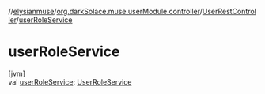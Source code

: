 //[elysianmuse](../../../index.md)/[org.darkSolace.muse.userModule.controller](../index.md)/[UserRestController](index.md)/[userRoleService](user-role-service.md)

# userRoleService

[jvm]\
val [userRoleService](user-role-service.md): [UserRoleService](../../org.darkSolace.muse.userModule.service/-user-role-service/index.md)
